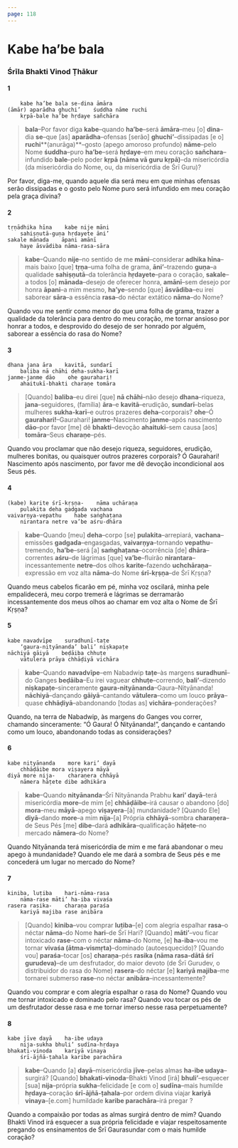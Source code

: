```yaml
---
page: 118
---
```


# Kabe ha’be bala

### Śrīla Bhakti Vinod Ṭhākur

#### 1

        kabe ha’be bala se-dina āmāra
    (āmār) aparādha ghuchi’    śuddha nāme ruchi
        kṛpā-bale ha’be hṛdaye sañchāra

> **bala**–Por favor diga **kabe**–quando **ha’be**–será **āmāra**–meu [o] **dina**–dia **se**–que [as] **aparādha**–ofensas [serão] **ghuchi’**–dissipadas [e o] **ruchi****(anurāga)**–gosto (apego amoroso profundo) **nāme**–pelo Nome **śuddha**–puro **ha’be**–será **hṛdaye**–em meu coração **sañchara**–infundido **bale**–pelo poder **kṛpā (nāma vā guru kṛpā)**–da misericórdia (da misericórdia do Nome, ou, da misericórdia de Śrī Guru)?

Por favor, diga-me, quando aquele dia será meu em que minhas ofensas serão dissipadas e o gosto pelo Nome puro será infundido em meu coração pela graça divina?

#### 2

    tṛṇādhika hīna    kabe nije māni
        sahiṣṇutā-guṇa hṛdayete āni’
    sakale mānada    āpani amānī
        haye āsvādiba nāma-rasa-sāra

> **kabe**–Quando **nije**–no sentido de me **māni**–considerar **adhika hīna**–mais baixo [que] **tṛṇa**–uma folha de grama, **āni’**–trazendo **guṇa**–a qualidade **sahiṣṇutā**–da tolerância **hṛdayete**–para o coração, **sakale**–a todos [o] **mānada**–desejo de oferecer honra, **amānī**–sem desejo por honra **āpani**–a mim mesmo, **ha’ye**–sendo [que] **āsvādiba**–eu irei saborear **sāra**–a essência **rasa**–do néctar extático **nāma**–do Nome?

Quando vou me sentir como menor do que uma folha de grama, trazer a qualidade da tolerância para dentro do meu coração, me tornar ansioso por honrar a todos, e desprovido do desejo de ser honrado por alguém, saborear a essência do rasa do Nome?

#### 3

    dhana jana āra    kavitā, sundarī
        baliba nā chāhi deha-sukha-karī
    janme-janme dāo    ohe gaurahari!
        ahaitukī-bhakti charaṇe tomāra

> [Quando] **baliba**–eu direi [que] **nā chāhi**–não desejo **dhana**–riqueza, **jana**–seguidores, (família) **āra**–e **kavitā**–erudição, **sundarī**–belas mulheres **sukha-karī**–e outros prazeres **deha**–corporais? **ohe**–Ó **gaurahari!**–Gaurahari! **janme**–Nascimento **janme**–após nascimento **dāo**–por favor [me] dê **bhakti**–devoção **ahaitukī**–sem causa [aos] **tomāra**–Seus **charaṇe**–pés.

Quando vou proclamar que não desejo riqueza, seguidores, erudição, mulheres bonitas, ou quaisquer outros prazeres corporais? Ó Gaurahari! Nascimento após nascimento, por favor me dê devoção incondicional aos Seus pés.

#### 4

    (kabe) karite śrī-kṛṣṇa-    nāma uchāraṇa
        pulakita deha gadgada vachana
    vaivarṇya-vepathu    habe saṅghaṭana
        nirantara netre va’be aśru-dhāra

> **kabe**–Quando [meu] **deha**–corpo [se] **pulakita**–arrepiará, **vachana**–emissões **gadgada**–engasgadas, **vaivarṇya**–tornando **vepathu**–tremendo, **ha’be**–será [a] **saṁghaṭana**–ocorrência [de] **dhāra**–correntes **aśru**–de lágrimas [que] **va’be**–fluirão **nirantara**–incessantemente **netre**–dos olhos **karite**–fazendo **uchchāraṇa**–expressão em voz alta **nāma**–do Nome **śrī-kṛṣṇa**–de Śrī Kṛṣṇa?

Quando meus cabelos ficarão em pé, minha voz oscilará, minha pele empalidecerá, meu corpo tremerá e lágrimas se derramarão incessantemente dos meus olhos ao chamar em voz alta o Nome de Śrī Kṛṣṇa?

#### 5

    kabe navadvīpe    suradhunī-taṭe
        ‘gaura-nityānanda’ bali’ niṣkapaṭe
    nāchiyā gāiyā    beḍāiba chhuṭe
        vātulera prāya chhāḍiyā vichāra

> **kabe**–Quando **navadvīpe**–em Nabadwip **taṭe**–às margens **suradhunī**–do Ganges **beḍāiba**–Eu irei vaguear **chhuṭe**–correndo, **bali’**–dizendo **niṣkapaṭe**–sinceramente **gaura-nityānanda**–Gaura–Nityānanda! **nāchiyā**–dançando **gāiyā**–cantando **vātulera**–como um louco **prāya**–quase **chhāḍiyā**–abandonando [todas as] **vichāra**–ponderações?

Quando, na terra de Nabadwip, às margens do Ganges vou correr, chamando sinceramente: “Ó Gaura! Ó Nityānanda!”, dançando e cantando como um louco, abandonando todas as considerações?

#### 6

    kabe nityānanda    more kari’ dayā
        chhāḍāibe mora viṣayera māyā
    diyā more nija-    charaṇera chhāyā
        nāmera hāṭete dibe adhikāra

> **kabe**–Quando **nityānanda**–Śrī Nityānanda Prabhu **kari’ dayā**–terá misericórdia **more**–de mim [e] **chhāḍāibe**–irá causar o abandono [do] **mora**–meu **māyā**–apego **viṣayera**–[à] mundanidade? [Quando Ele] **diyā**–dando **more**–a mim **nija**–[a] Própria **chhāyā**–sombra **charaṇera**–de Seus Pés [me] **dibe**–dará **adhikāra**–qualificação **hāṭete**–no mercado **nāmera**–do Nome?

Quando Nityānanda terá misericórdia de mim e me fará abandonar o meu apego à mundanidade? Quando ele me dará a sombra de Seus pés e me concederá um lugar no mercado do Nome?

#### 7

    kiniba, luṭiba    hari-nāma-rasa
        nāma-rase māti’ ha-iba vivaśa
    rasera rasika-    charaṇa paraśa
        kariyā majiba rase anibāra

> [Quando] **kiniba**–vou comprar **luṭiba**–[e] com alegria espalhar **rasa**–o néctar **nāma**–do Nome **hari**–de Śrī Hari? [Quando] **māti’**–vou ficar intoxicado **rase**–com o néctar **nāma**–do Nome, [e] **ha-iba**–vou me tornar **vivaśa (ātma-vismṛta)**–dominado (autoesquecido)? [Quando vou] **paraśa**–tocar [os] **charaṇa**–pés **rasika (nāma rasa-dātā śrī gurudeva)**–de um desfrutador, do maior devoto (de Śrī Gurudev, o distribuidor do rasa do Nome) **rasera**–do néctar [e] **kariyā majiba**–me tornarei submerso **rase**–no néctar **anibāra**–incessantemente?

Quando vou comprar e com alegria espalhar o rasa do Nome? Quando vou me tornar intoxicado e dominado pelo rasa? Quando vou tocar os pés de um desfrutador desse rasa e me tornar imerso nesse rasa perpetuamente?

#### 8

    kabe jīve dayā    ha-ibe udaya
        nija-sukha bhuli’ sudīna-hṛdaya
    bhakati-vinoda    kariyā vinaya
        śrī-ājñā-ṭahala karibe parachāra

> **kabe**–Quando [a] **dayā**–misericórdia **jīve**–pelas almas **ha-ibe udaya**–surgirá? [Quando] **bhakati-vinoda**–Bhakti Vinod [irá] **bhuli’**–esquecer [sua] **nija**–própria **sukha**–felicidade [e com o] **sudīna**–mais humilde **hṛdaya**–coração **śrī-ājñā-ṭahala**–por ordem divina viajar **kariyā vinaya**–[e.com] humildade **karibe parachāra**–irá pregar ?

Quando a compaixão por todas as almas surgirá dentro de mim? Quando Bhakti Vinod irá esquecer a sua própria felicidade e viajar respeitosamente pregando os ensinamentos de Śrī Gaurasundar com o mais humilde coração?


